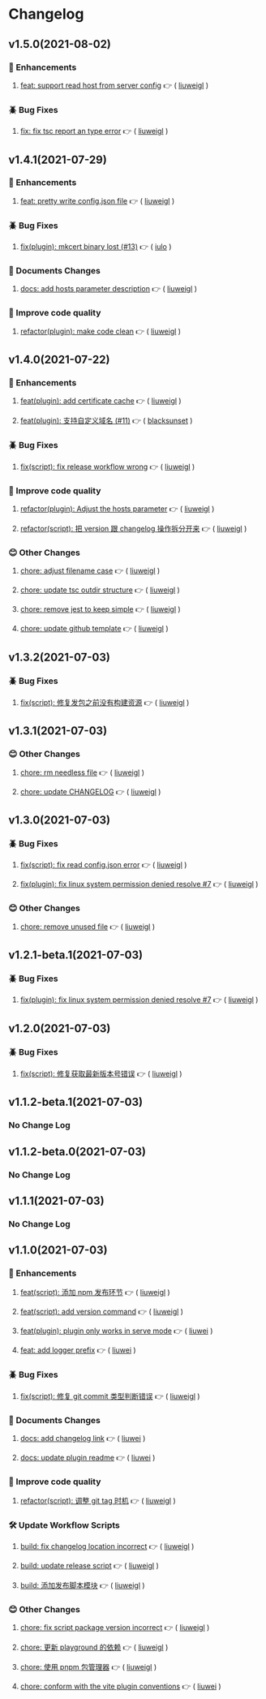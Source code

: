 
# Changelog

## v1.5.0(2021-08-02)


### :tada: Enhancements

1. [feat: support read host from server config](https://github.com/liuweiGL/vite-plugin-mkcert/commit/305639b) :point_right: ( [liuweigl](https://github.com/liuweigl) )    
  

### :beetle: Bug Fixes

1. [fix: fix tsc report an type error](https://github.com/liuweiGL/vite-plugin-mkcert/commit/3695e8c) :point_right: ( [liuweigl](https://github.com/liuweigl) )    
  


## v1.4.1(2021-07-29)


### :tada: Enhancements

1. [feat: pretty write config.json file](https://github.com/liuweiGL/vite-plugin-mkcert/commit/0a556ab) :point_right: ( [liuweigl](https://github.com/liuweigl) )    
  

### :beetle: Bug Fixes

1. [fix(plugin): mkcert binary lost (#13)](https://github.com/liuweiGL/vite-plugin-mkcert/commit/d4a881b) :point_right: ( [iulo](https://github.com/iulo) )    
  

### :memo: Documents Changes

1. [docs: add hosts parameter description](https://github.com/liuweiGL/vite-plugin-mkcert/commit/3e22e65) :point_right: ( [liuweigl](https://github.com/liuweigl) )    
  

### :rose: Improve code quality

1. [refactor(plugin): make code clean](https://github.com/liuweiGL/vite-plugin-mkcert/commit/eb7bc69) :point_right: ( [liuweigl](https://github.com/liuweigl) )    
  


## v1.4.0(2021-07-22)


### :tada: Enhancements

1. [feat(plugin): add certificate cache](https://github.com/liuweiGL/vite-plugin-mkcert/commit/e07be64) :point_right: ( [liuweigl](https://github.com/liuweigl) )    

1. [feat(plugin): 支持自定义域名 (#11)](https://github.com/liuweiGL/vite-plugin-mkcert/commit/fd6f58e) :point_right: ( [blacksunset](https://github.com/blacksunset) )    
  

### :beetle: Bug Fixes

1. [fix(script): fix release workflow wrong](https://github.com/liuweiGL/vite-plugin-mkcert/commit/d0cf9a3) :point_right: ( [liuweigl](https://github.com/liuweigl) )    
  

### :rose: Improve code quality

1. [refactor(plugin): Adjust the hosts parameter](https://github.com/liuweiGL/vite-plugin-mkcert/commit/f5d6724) :point_right: ( [liuweigl](https://github.com/liuweigl) )    

1. [refactor(script): 把 version 跟 changelog 操作拆分开来](https://github.com/liuweiGL/vite-plugin-mkcert/commit/c1480a7) :point_right: ( [liuweigl](https://github.com/liuweigl) )    
  

### :blush: Other Changes

1. [chore: adjust filename case](https://github.com/liuweiGL/vite-plugin-mkcert/commit/e207499) :point_right: ( [liuweigl](https://github.com/liuweigl) )    

1. [chore: update tsc outdir structure](https://github.com/liuweiGL/vite-plugin-mkcert/commit/a0b0783) :point_right: ( [liuweigl](https://github.com/liuweigl) )    

1. [chore: remove jest to keep simple](https://github.com/liuweiGL/vite-plugin-mkcert/commit/a545fef) :point_right: ( [liuweigl](https://github.com/liuweigl) )    

1. [chore: update github template](https://github.com/liuweiGL/vite-plugin-mkcert/commit/ac779d8) :point_right: ( [liuweigl](https://github.com/liuweigl) )    
  


## v1.3.2(2021-07-03)


### :beetle: Bug Fixes

1. [fix(script): 修复发包之前没有构建资源](https://github.com/liuweiGL/vite-plugin-mkcert/commit/dbd4b76) :point_right: ( [liuweigl](https://github.com/liuweigl) )    
  


## v1.3.1(2021-07-03)


### :blush: Other Changes

1. [chore: rm needless file](https://github.com/liuweiGL/vite-plugin-mkcert/commit/c568da9) :point_right: ( [liuweigl](https://github.com/liuweigl) )    

1. [chore: update CHANGELOG](https://github.com/liuweiGL/vite-plugin-mkcert/commit/6f1e598) :point_right: ( [liuweigl](https://github.com/liuweigl) )    
  


## v1.3.0(2021-07-03)


### :beetle: Bug Fixes

1. [fix(script): fix read config.json error](https://github.com/liuweiGL/vite-plugin-mkcert/commit/bb227c7) :point_right: ( [liuweigl](https://github.com/liuweigl) )    

1. [fix(plugin): fix linux system permission denied resolve #7](https://github.com/liuweiGL/vite-plugin-mkcert/commit/bc9c93e) :point_right: ( [liuweigl](https://github.com/liuweigl) )    
  

### :blush: Other Changes

1. [chore: remove unused file](https://github.com/liuweiGL/vite-plugin-mkcert/commit/e799550) :point_right: ( [liuweigl](https://github.com/liuweigl) )    
  


## v1.2.1-beta.1(2021-07-03)


### :beetle: Bug Fixes

1. [fix(plugin): fix linux system permission denied resolve #7](https://github.com/liuweiGL/vite-plugin-mkcert/commit/e7aa23b) :point_right: ( [liuweigl](https://github.com/liuweigl) )    
  


## v1.2.0(2021-07-03)


### :beetle: Bug Fixes

1. [fix(script): 修复获取最新版本号错误](https://github.com/liuweiGL/vite-plugin-mkcert/commit/d4ce4c7) :point_right: ( [liuweigl](https://github.com/liuweigl) )    
  


## v1.1.2-beta.1(2021-07-03)

### No Change Log

## v1.1.2-beta.0(2021-07-03)

### No Change Log

## v1.1.1(2021-07-03)

### No Change Log

## v1.1.0(2021-07-03)


### :tada: Enhancements

1. [feat(script): 添加 npm 发布环节](https://github.com/liuweiGL/vite-plugin-mkcert/commit/c0f9405) :point_right: ( [liuweigl](https://github.com/liuweigl) )    

1. [feat(script): add version command](https://github.com/liuweiGL/vite-plugin-mkcert/commit/eb50103) :point_right: ( [liuweigl](https://github.com/liuweigl) )    

1. [feat(plugin): plugin only works in serve mode](https://github.com/liuweiGL/vite-plugin-mkcert/commit/d471652) :point_right: ( [liuwei](https://github.com/liuwei) )    

1. [feat: add logger prefix](https://github.com/liuweiGL/vite-plugin-mkcert/commit/bee34ee) :point_right: ( [liuwei](https://github.com/liuwei) )    
  

### :beetle: Bug Fixes

1. [fix(script): 修复 git commit 类型判断错误](https://github.com/liuweiGL/vite-plugin-mkcert/commit/9ebe727) :point_right: ( [liuweigl](https://github.com/liuweigl) )    
  

### :memo: Documents Changes

1. [docs: add changelog link](https://github.com/liuweiGL/vite-plugin-mkcert/commit/bbef77f) :point_right: ( [liuwei](https://github.com/liuwei) )    

1. [docs: update plugin readme](https://github.com/liuweiGL/vite-plugin-mkcert/commit/71c6ca4) :point_right: ( [liuwei](https://github.com/liuwei) )    
  

### :rose: Improve code quality

1. [refactor(script): 调整 git tag 时机](https://github.com/liuweiGL/vite-plugin-mkcert/commit/429b21c) :point_right: ( [liuweigl](https://github.com/liuweigl) )    
  

### :hammer_and_wrench: Update Workflow Scripts

1. [build: fix changelog location incorrect](https://github.com/liuweiGL/vite-plugin-mkcert/commit/6a1ca1c) :point_right: ( [liuweigl](https://github.com/liuweigl) )    

1. [build: update release script](https://github.com/liuweiGL/vite-plugin-mkcert/commit/bb9eada) :point_right: ( [liuweigl](https://github.com/liuweigl) )    

1. [build: 添加发布脚本模块](https://github.com/liuweiGL/vite-plugin-mkcert/commit/afffd57) :point_right: ( [liuweigl](https://github.com/liuweigl) )    
  

### :blush: Other Changes

1. [chore: fix script package version incorrect](https://github.com/liuweiGL/vite-plugin-mkcert/commit/092be19) :point_right: ( [liuweigl](https://github.com/liuweigl) )    

1. [chore: 更新 playground 的依赖](https://github.com/liuweiGL/vite-plugin-mkcert/commit/3ba48a8) :point_right: ( [liuweigl](https://github.com/liuweigl) )    

1. [chore: 使用 pnpm 包管理器](https://github.com/liuweiGL/vite-plugin-mkcert/commit/2f1f7c2) :point_right: ( [liuweigl](https://github.com/liuweigl) )    

1. [chore: conform with the vite plugin conventions](https://github.com/liuweiGL/vite-plugin-mkcert/commit/4097e30) :point_right: ( [liuwei](https://github.com/liuwei) )    
  

  
